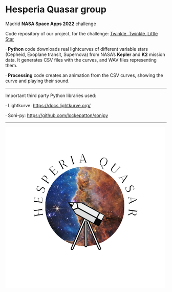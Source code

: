 # Hesperia Quasar group
Madrid **NASA Space Apps 2022** challenge

Code repository of our project, for the challenge: [Twinkle, Twinkle, Little Star](https://2022.spaceappschallenge.org/challenges/2022-challenges/twinkle-twinkle-little-star/details "Space App Challenge 2022")

· **Python** code downloads real lightcurves of different variable stars (Cepheid, Exoplane transit, Supernova) from NASA’s **Kepler** and **K2** mission data. It generates CSV files with the curves, and WAV files representing them.

· **Processing** code creates an animation from the CSV curves, showing the curve and playing their sound.


---
Important third party Python libraries used:

· Lightkurve: https://docs.lightkurve.org/

· Soni-py: https://github.com/lockepatton/sonipy

---
![alt text](https://github.com/toniorte/hesperia_quasar/raw/main/Team_Logo.png)
